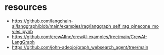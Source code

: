 

# resources
* https://github.com/langchain-ai/langgraph/blob/main/examples/rag/langgraph_self_rag_pinecone_movies.ipynb
* https://github.com/crewAIInc/crewAI-examples/tree/main/CrewAI-LangGraph
* https://github.com/john-adeojo/graph_websearch_agent/tree/main